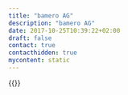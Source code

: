 ```yaml
---
title: "bamero AG"
description: "bamero AG"
date: 2017-10-25T10:39:22+02:00
draft: false
contact: true
contacthidden: true
mycontent: static
---
```

{{<partner-single
company="bamero AG"
type="si"
website="http://bamero.de"
countrycode="DE"
city="Konstanz"
description="Every day, people waste their time using outdated and inefficient processes. bamero AG, a young, fast-growing and highly innovative company in the field of agile business process management, has set itself the goal of changing this! We accompany organisations of all sizes, guiding them on strategic topics, such as the further development of business models, the management of digitization initiatives, support in the selection of tools, agile process management or the implementation of new goal-oriented workflows. Our profound knowledge of state-of-the-art technologies, architectures and information technology together with our passion for making processes controllable for organisations and tangible for people are our clients’ guarantee of success in national and international projects.We are focussed on generating measurable increases to the profitability of our customers’ business. Our staff have many years of experience in strategic and operational process management as well as software development. Thanks to continuous further training, the latest technical standards, proximity to colleges and universities and our high level of commitment, we provide optimum support and assistance for a wide variety of customers."
siregion="emea"
level="basic"
logo="//images.ctfassets.net/vpidbgnakfvf/6KL7w9UPpPUD8x4jxAPz3E/cc9eb945195575150c3857bc29ab498a/bamero_ag_logo.png">}}